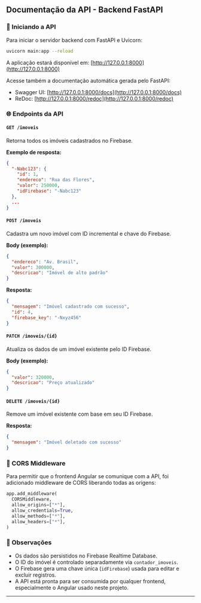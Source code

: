 ## Documentação da API - Backend FastAPI

### 🔧 Iniciando a API

Para iniciar o servidor backend com FastAPI e Uvicorn:

```bash
uvicorn main:app --reload
```

A aplicação estará disponível em: [http://127.0.0.1:8000](http://127.0.0.1:8000)

Acesse também a documentação automática gerada pelo FastAPI:

- Swagger UI: [http://127.0.0.1:8000/docs](http://127.0.0.1:8000/docs)
- ReDoc: [http://127.0.0.1:8000/redoc](http://127.0.0.1:8000/redoc)

### 🌐 Endpoints da API

#### `GET /imoveis`

Retorna todos os imóveis cadastrados no Firebase.

**Exemplo de resposta:**

```json
{
  "-Nabc123": {
    "id": 1,
    "endereco": "Rua das Flores",
    "valor": 250000,
    "idFirebase": "-Nabc123"
  },
  ...
}
```

#### `POST /imoveis`

Cadastra um novo imóvel com ID incremental e chave do Firebase.

**Body (exemplo):**

```json
{
  "endereco": "Av. Brasil",
  "valor": 300000,
  "descricao": "Imóvel de alto padrão"
}
```

**Resposta:**

```json
{
  "mensagem": "Imóvel cadastrado com sucesso",
  "id": 4,
  "firebase_key": "-Nxyz456"
}
```

#### `PATCH /imoveis/{id}`

Atualiza os dados de um imóvel existente pelo ID Firebase.

**Body (exemplo):**

```json
{
  "valor": 320000,
  "descricao": "Preço atualizado"
}
```

#### `DELETE /imoveis/{id}`

Remove um imóvel existente com base em seu ID Firebase.

**Resposta:**

```json
{
  "mensagem": "Imóvel deletado com sucesso"
}
```

### 🔐 CORS Middleware

Para permitir que o frontend Angular se comunique com a API, foi adicionado middleware de CORS liberando todas as origens:

```python
app.add_middleware(
  CORSMiddleware,
  allow_origins=["*"],
  allow_credentials=True,
  allow_methods=["*"],
  allow_headers=["*"],
)
```

### 📌 Observações

- Os dados são persistidos no Firebase Realtime Database.
- O ID do imóvel é controlado separadamente via `contador_imoveis`.
- O Firebase gera uma chave única (`idFirebase`) usada para editar e excluir registros.
- A API está pronta para ser consumida por qualquer frontend, especialmente o Angular usado neste projeto.

---


